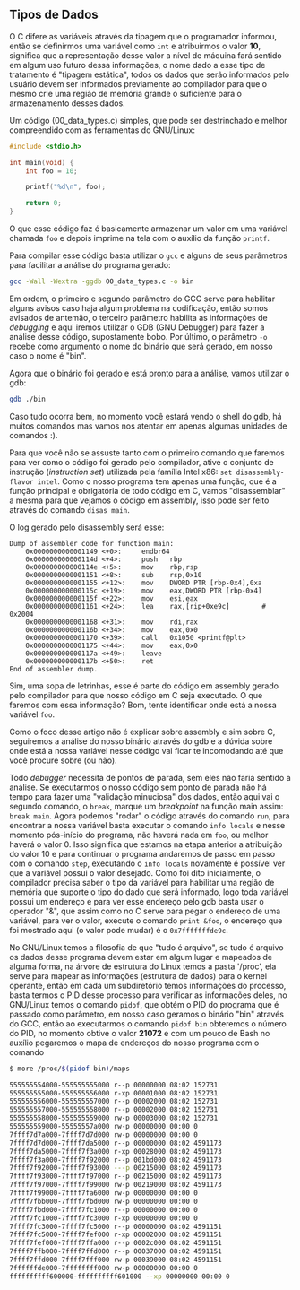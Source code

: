 ## Tipos de Dados

O C difere as variáveis através da tipagem que o programador informou, então se
definirmos uma variável como `int` e atribuirmos o valor **10**, significa que
a representação desse valor a nível de máquina fará sentido em algum uso futuro
dessa informações, o nome dado a esse tipo de tratamento é "tipagem estática",
todos os dados que serão informados pelo usuário devem ser informados previamente
ao compilador para que o mesmo crie uma região de memória grande o suficiente para
o armazenamento desses dados.

Um código (00\_data\_types.c) simples, que pode ser destrinchado e melhor compreendido
com as ferramentas do GNU/Linux:

```c
#include <stdio.h>

int main(void) {
	int foo = 10;

	printf("%d\n", foo);

	return 0;
}
```

O que esse código faz é basicamente armazenar um valor em uma variável chamada `foo` e
depois imprime na tela com o auxílio da função `printf`.

Para compilar esse código basta utilizar o `gcc` e alguns de seus parâmetros para facilitar
a análise do programa gerado:

```bash
gcc -Wall -Wextra -ggdb 00_data_types.c -o bin
```

Em ordem, o primeiro e segundo parâmetro do GCC serve para habilitar alguns avisos caso haja
algum problema na codificação, então somos avisados de antemão, o terceiro parâmetro habilita
as informações de _debugging_ e aqui iremos utilizar o GDB (GNU Debugger) para fazer a
análise desse código, supostamente bobo. Por último, o parâmetro `-o` recebe como argumento
o nome do binário que será gerado, em nosso caso o nome é "bin".

Agora que o binário foi gerado e está pronto para a análise, vamos utilizar o gdb:

```bash
gdb ./bin
```

Caso tudo ocorra bem, no momento você estará vendo o shell do gdb, há muitos comandos mas vamos
nos atentar em apenas algumas unidades de comandos :).

Para que você não se assuste tanto com o primeiro comando que faremos para ver como o código
foi gerado pelo compilador, ative o conjunto de instrução (_instruction set_) utilizada pela
família Intel x86: `set disassembly-flavor intel`.
Como o nosso programa tem apenas uma função, que é a função principal e obrigatória de todo
código em C, vamos "disassemblar" a mesma para que vejamos o código em assembly, isso pode
ser feito através do comando `disas main`.

O log gerado pelo disassembly será esse:

```gdb
Dump of assembler code for function main:
	0x0000000000001149 <+0>:     endbr64 
	0x000000000000114d <+4>:     push   rbp
	0x000000000000114e <+5>:     mov    rbp,rsp
	0x0000000000001151 <+8>:     sub    rsp,0x10
	0x0000000000001155 <+12>:    mov    DWORD PTR [rbp-0x4],0xa
	0x000000000000115c <+19>:    mov    eax,DWORD PTR [rbp-0x4]
	0x000000000000115f <+22>:    mov    esi,eax
	0x0000000000001161 <+24>:    lea    rax,[rip+0xe9c]        # 0x2004
	0x0000000000001168 <+31>:    mov    rdi,rax
	0x000000000000116b <+34>:    mov    eax,0x0
	0x0000000000001170 <+39>:    call   0x1050 <printf@plt>
	0x0000000000001175 <+44>:    mov    eax,0x0
	0x000000000000117a <+49>:    leave  
	0x000000000000117b <+50>:    ret    
End of assembler dump.
```

Sim, uma sopa de letrinhas, esse é parte do código em assembly gerado pelo compilador para
que nosso código em C seja executado. O que faremos com essa informação? Bom, tente
identificar onde está a nossa variável `foo`.

Como o foco desse artigo não é explicar sobre assembly e sim sobre C, seguiremos a análise do
nosso binário através do gdb e a dúvida sobre onde está a nossa variável nesse código vai
ficar te incomodando até que você procure sobre (ou não).

Todo _debugger_ necessita de pontos de parada, sem eles não faria sentido a análise. Se
executarmos o nosso código sem ponto de parada não há tempo para fazer uma "validação
minuciosa" dos dados, então aqui vai o segundo comando, o `break`, marque um _breakpoint_
na função main assim: `break main`.
Agora podemos "rodar" o código através do comando `run`, para encontrar a nossa variável
basta executar o comando `info locals` e nesse momento pós-início do programa, não haverá
nada em `foo`, ou melhor haverá o valor 0.
Isso significa que estamos na etapa anterior a atribuição do valor 10 e para continuar o
programa andaremos de passo em passo com o comando `step`, executando o `info locals`
novamente é possível ver que a variável possui o valor desejado.
Como foi dito inicialmente, o compilador precisa saber o tipo da variável para habilitar uma
região de memória que suporte o tipo do dado que será informado, logo toda variável possui
um endereço e para ver esse endereço pelo gdb basta usar o operador "&", que assim como no
C serve para pegar o endereço de uma variável, para ver o valor, execute o comando
`print &foo`, o endereço que foi mostrado aqui (o valor pode mudar) é o `0x7fffffffde9c`.

No GNU/Linux temos a filosofia de que "tudo é arquivo", se tudo é arquivo os dados desse
programa devem estar em algum lugar e mapeados de alguma forma, na árvore de estrutura do
Linux temos a pasta '/proc', ela serve para mapear as informações (estrutura de dados) para
o kernel operante, então em cada um subdiretório temos informações do processo, basta termos
o PID desse processo para verificar as informações deles, no GNU/Linux temos o comando
`pidof`, que obtém o PID do programa que é passado como parâmetro, em nosso caso geramos o
binário "bin" através do GCC, então ao executarmos o comando `pidof bin` obteremos o número
do PID, no momento obtive o valor **21072** e com um pouco de Bash no auxílio pegaremos o mapa
de endereços do nosso programa com o comando

```bash
$ more /proc/$(pidof bin)/maps

555555554000-555555555000 r--p 00000000 08:02 152731                     /home/sic/DevThings/sic_2024/misc/notes/src/bin
555555555000-555555556000 r-xp 00001000 08:02 152731                     /home/sic/DevThings/sic_2024/misc/notes/src/bin
555555556000-555555557000 r--p 00002000 08:02 152731                     /home/sic/DevThings/sic_2024/misc/notes/src/bin
555555557000-555555558000 r--p 00002000 08:02 152731                     /home/sic/DevThings/sic_2024/misc/notes/src/bin
555555558000-555555559000 rw-p 00003000 08:02 152731                     /home/sic/DevThings/sic_2024/misc/notes/src/bin
555555559000-55555557a000 rw-p 00000000 00:00 0                          [heap]
7ffff7d7a000-7ffff7d7d000 rw-p 00000000 00:00 0 
7ffff7d7d000-7ffff7da5000 r--p 00000000 08:02 4591173                    /usr/lib/x86_64-linux-gnu/libc.so.6
7ffff7da5000-7ffff7f3a000 r-xp 00028000 08:02 4591173                    /usr/lib/x86_64-linux-gnu/libc.so.6
7ffff7f3a000-7ffff7f92000 r--p 001bd000 08:02 4591173                    /usr/lib/x86_64-linux-gnu/libc.so.6
7ffff7f92000-7ffff7f93000 ---p 00215000 08:02 4591173                    /usr/lib/x86_64-linux-gnu/libc.so.6
7ffff7f93000-7ffff7f97000 r--p 00215000 08:02 4591173                    /usr/lib/x86_64-linux-gnu/libc.so.6
7ffff7f97000-7ffff7f99000 rw-p 00219000 08:02 4591173                    /usr/lib/x86_64-linux-gnu/libc.so.6
7ffff7f99000-7ffff7fa6000 rw-p 00000000 00:00 0 
7ffff7fbb000-7ffff7fbd000 rw-p 00000000 00:00 0 
7ffff7fbd000-7ffff7fc1000 r--p 00000000 00:00 0                          [vvar]
7ffff7fc1000-7ffff7fc3000 r-xp 00000000 00:00 0                          [vdso]
7ffff7fc3000-7ffff7fc5000 r--p 00000000 08:02 4591151                    /usr/lib/x86_64-linux-gnu/ld-linux-x86-64.so.2
7ffff7fc5000-7ffff7fef000 r-xp 00002000 08:02 4591151                    /usr/lib/x86_64-linux-gnu/ld-linux-x86-64.so.2
7ffff7fef000-7ffff7ffa000 r--p 0002c000 08:02 4591151                    /usr/lib/x86_64-linux-gnu/ld-linux-x86-64.so.2
7ffff7ffb000-7ffff7ffd000 r--p 00037000 08:02 4591151                    /usr/lib/x86_64-linux-gnu/ld-linux-x86-64.so.2
7ffff7ffd000-7ffff7fff000 rw-p 00039000 08:02 4591151                    /usr/lib/x86_64-linux-gnu/ld-linux-x86-64.so.2
7ffffffde000-7ffffffff000 rw-p 00000000 00:00 0                          [stack]
ffffffffff600000-ffffffffff601000 --xp 00000000 00:00 0                  [vsyscall]
```
